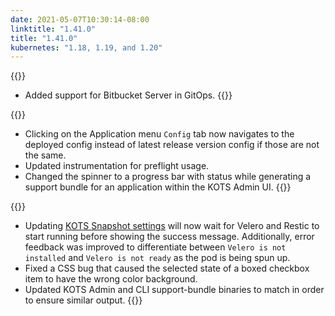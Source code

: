 ```yaml
---
date: 2021-05-07T10:30:14-08:00
linktitle: "1.41.0"
title: "1.41.0"
kubernetes: "1.18, 1.19, and 1.20"
---
```

{{<features>}}
* Added support for Bitbucket Server in GitOps.
{{</features>}}

{{<changes>}}
* Clicking on the Application menu `Config` tab now navigates to the deployed config instead of latest release version config if those are not the same. 
* Updated instrumentation for preflight usage.
* Changed the spinner to a progress bar with status while generating a support bundle for an application within the KOTS Admin UI.
{{</changes>}}

{{<fixes>}}
* Updating [KOTS Snapshot settings](/kotsadm/snapshots/storage-destinations/) will now wait for Velero and Restic to start running before showing the success message. Additionally, error feedback was improved to differentiate between `Velero is not installed` and `Velero is not ready` as the pod is being spun up.
* Fixed a CSS bug that caused the selected state of a boxed checkbox item to have the wrong color background.
* Updated KOTS Admin and CLI support-bundle binaries to match in order to ensure similar output.
{{</fixes>}}
